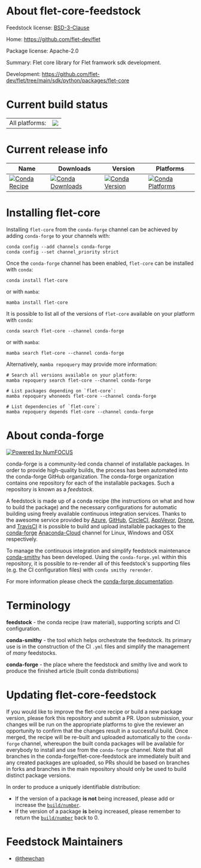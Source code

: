 About flet-core-feedstock
=========================

Feedstock license: [BSD-3-Clause](https://github.com/conda-forge/flet-core-feedstock/blob/main/LICENSE.txt)

Home: https://github.com/flet-dev/flet

Package license: Apache-2.0

Summary: Flet core library for Flet framwork sdk development.

Development: https://github.com/flet-dev/flet/tree/main/sdk/python/packages/flet-core

Current build status
====================


<table><tr><td>All platforms:</td>
    <td>
      <a href="https://dev.azure.com/conda-forge/feedstock-builds/_build/latest?definitionId=18624&branchName=main">
        <img src="https://dev.azure.com/conda-forge/feedstock-builds/_apis/build/status/flet-core-feedstock?branchName=main">
      </a>
    </td>
  </tr>
</table>

Current release info
====================

| Name | Downloads | Version | Platforms |
| --- | --- | --- | --- |
| [![Conda Recipe](https://img.shields.io/badge/recipe-flet--core-green.svg)](https://anaconda.org/conda-forge/flet-core) | [![Conda Downloads](https://img.shields.io/conda/dn/conda-forge/flet-core.svg)](https://anaconda.org/conda-forge/flet-core) | [![Conda Version](https://img.shields.io/conda/vn/conda-forge/flet-core.svg)](https://anaconda.org/conda-forge/flet-core) | [![Conda Platforms](https://img.shields.io/conda/pn/conda-forge/flet-core.svg)](https://anaconda.org/conda-forge/flet-core) |

Installing flet-core
====================

Installing `flet-core` from the `conda-forge` channel can be achieved by adding `conda-forge` to your channels with:

```
conda config --add channels conda-forge
conda config --set channel_priority strict
```

Once the `conda-forge` channel has been enabled, `flet-core` can be installed with `conda`:

```
conda install flet-core
```

or with `mamba`:

```
mamba install flet-core
```

It is possible to list all of the versions of `flet-core` available on your platform with `conda`:

```
conda search flet-core --channel conda-forge
```

or with `mamba`:

```
mamba search flet-core --channel conda-forge
```

Alternatively, `mamba repoquery` may provide more information:

```
# Search all versions available on your platform:
mamba repoquery search flet-core --channel conda-forge

# List packages depending on `flet-core`:
mamba repoquery whoneeds flet-core --channel conda-forge

# List dependencies of `flet-core`:
mamba repoquery depends flet-core --channel conda-forge
```


About conda-forge
=================

[![Powered by
NumFOCUS](https://img.shields.io/badge/powered%20by-NumFOCUS-orange.svg?style=flat&colorA=E1523D&colorB=007D8A)](https://numfocus.org)

conda-forge is a community-led conda channel of installable packages.
In order to provide high-quality builds, the process has been automated into the
conda-forge GitHub organization. The conda-forge organization contains one repository
for each of the installable packages. Such a repository is known as a *feedstock*.

A feedstock is made up of a conda recipe (the instructions on what and how to build
the package) and the necessary configurations for automatic building using freely
available continuous integration services. Thanks to the awesome service provided by
[Azure](https://azure.microsoft.com/en-us/services/devops/), [GitHub](https://github.com/),
[CircleCI](https://circleci.com/), [AppVeyor](https://www.appveyor.com/),
[Drone](https://cloud.drone.io/welcome), and [TravisCI](https://travis-ci.com/)
it is possible to build and upload installable packages to the
[conda-forge](https://anaconda.org/conda-forge) [Anaconda-Cloud](https://anaconda.org/)
channel for Linux, Windows and OSX respectively.

To manage the continuous integration and simplify feedstock maintenance
[conda-smithy](https://github.com/conda-forge/conda-smithy) has been developed.
Using the ``conda-forge.yml`` within this repository, it is possible to re-render all of
this feedstock's supporting files (e.g. the CI configuration files) with ``conda smithy rerender``.

For more information please check the [conda-forge documentation](https://conda-forge.org/docs/).

Terminology
===========

**feedstock** - the conda recipe (raw material), supporting scripts and CI configuration.

**conda-smithy** - the tool which helps orchestrate the feedstock.
                   Its primary use is in the construction of the CI ``.yml`` files
                   and simplify the management of *many* feedstocks.

**conda-forge** - the place where the feedstock and smithy live and work to
                  produce the finished article (built conda distributions)


Updating flet-core-feedstock
============================

If you would like to improve the flet-core recipe or build a new
package version, please fork this repository and submit a PR. Upon submission,
your changes will be run on the appropriate platforms to give the reviewer an
opportunity to confirm that the changes result in a successful build. Once
merged, the recipe will be re-built and uploaded automatically to the
`conda-forge` channel, whereupon the built conda packages will be available for
everybody to install and use from the `conda-forge` channel.
Note that all branches in the conda-forge/flet-core-feedstock are
immediately built and any created packages are uploaded, so PRs should be based
on branches in forks and branches in the main repository should only be used to
build distinct package versions.

In order to produce a uniquely identifiable distribution:
 * If the version of a package **is not** being increased, please add or increase
   the [``build/number``](https://docs.conda.io/projects/conda-build/en/latest/resources/define-metadata.html#build-number-and-string).
 * If the version of a package **is** being increased, please remember to return
   the [``build/number``](https://docs.conda.io/projects/conda-build/en/latest/resources/define-metadata.html#build-number-and-string)
   back to 0.

Feedstock Maintainers
=====================

* [@thewchan](https://github.com/thewchan/)

